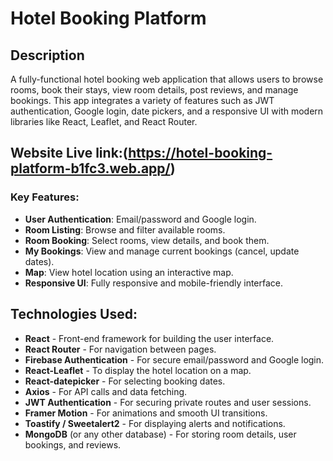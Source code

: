 # Hotel Booking Platform
## Description
A fully-functional hotel booking web application that allows users to browse rooms, book their stays, view room details, post reviews, and manage bookings. This app integrates a variety of features such as JWT authentication, Google login, date pickers, and a responsive UI with modern libraries like React, Leaflet, and React Router.
## Website Live link:(https://hotel-booking-platform-b1fc3.web.app/)
### Key Features:
- **User Authentication**: Email/password and Google login.
- **Room Listing**: Browse and filter available rooms.
- **Room Booking**: Select rooms, view details, and book them.
- **My Bookings**: View and manage current bookings (cancel, update dates).
- **Map**: View hotel location using an interactive map.
- **Responsive UI**: Fully responsive and mobile-friendly interface.
## Technologies Used:
- **React** - Front-end framework for building the user interface.
- **React Router** - For navigation between pages.
- **Firebase Authentication** - For secure email/password and Google login.
- **React-Leaflet** - To display the hotel location on a map.
- **React-datepicker** - For selecting booking dates.
- **Axios** - For API calls and data fetching.
- **JWT Authentication** - For securing private routes and user sessions.
- **Framer Motion** - For animations and smooth UI transitions.
- **Toastify / Sweetalert2** - For displaying alerts and notifications.
- **MongoDB** (or any other database) - For storing room details, user bookings, and reviews.